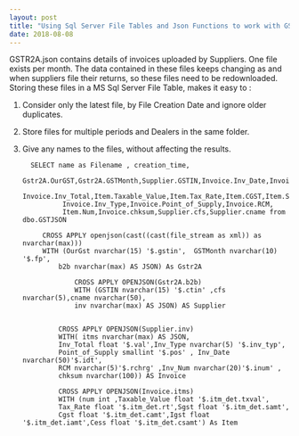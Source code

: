 ```yaml
---
layout: post
title: "Using Sql Server File Tables and Json Functions to work with GSTR2A Files "
date: 2018-08-08
---
```


GSTR2A.json contains details of invoices uploaded by Suppliers. One file exists per month. The data contained in these files keeps changing as and when suppliers file their returns, so these files need to be redownloaded. Storing these files in a  MS Sql Server File Table, makes it easy to :

1. Consider only the latest file, by File Creation Date and ignore older duplicates.
2. Store files for multiple periods and Dealers in the same folder.
3. Give any names to the files, without affecting the results.

		 SELECT name as Filename , creation_time,
      		 Gstr2A.OurGST,Gstr2A.GSTMonth,Supplier.GSTIN,Invoice.Inv_Date,Invoice.Inv_Num,
       		 Invoice.Inv_Total,Item.Taxable_Value,Item.Tax_Rate,Item.CGST,Item.SGST,Item.IGST,Item.Cess,
                 Invoice.Inv_Type,Invoice.Point_of_Supply,Invoice.RCM,
                 Item.Num,Invoice.chksum,Supplier.cfs,Supplier.cname from dbo.GSTJSON 

			CROSS APPLY openjson(cast((cast(file_stream as xml)) as nvarchar(max))) 
			WITH (OurGst nvarchar(15) '$.gstin',  GSTMonth nvarchar(10) '$.fp', 
		        b2b nvarchar(max) AS JSON) As Gstr2A

	                CROSS APPLY OPENJSON(Gstr2A.b2b)
	                WITH (GSTIN nvarchar(15) '$.ctin' ,cfs nvarchar(5),cname nvarchar(50),
	      	        inv nvarchar(max) AS JSON) AS Supplier
		   

		        CROSS APPLY OPENJSON(Supplier.inv)
		        WITH( itms nvarchar(max) AS JSON,
		        Inv_Total float '$.val',Inv_Type nvarchar(5) '$.inv_typ',
		        Point_of_Supply smallint '$.pos' , Inv_Date nvarchar(50)'$.idt',
		        RCM nvarchar(5)'$.rchrg' ,Inv_Num nvarchar(20)'$.inum' ,
		        chksum nvarchar(100)) AS Invoice

		        CROSS APPLY OPENJSON(Invoice.itms)
		        WITH (num int ,Taxable_Value float '$.itm_det.txval',
		        Tax_Rate float '$.itm_det.rt',Sgst float '$.itm_det.samt',
		        Cgst float '$.itm_det.camt',Igst float '$.itm_det.iamt',Cess float '$.itm_det.csamt') As Item


